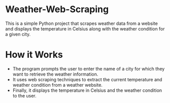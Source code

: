 # Weather-Web-Scraping
This is a simple Python project that scrapes weather data from a website and displays the temperature in Celsius along with the weather condition for a given city.
# How it Works
- The program prompts the user to enter the name of a city for which they want to retrieve the weather information.
- It uses web scraping techniques to extract the current temperature and weather condition from a weather website.
- Finally, it displays the temperature in Celsius and the weather condition to the user.
